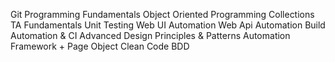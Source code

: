 Git
Programming Fundamentals
Object Oriented Programming
Collections
TA Fundamentals
Unit Testing
Web UI Automation
Web Api Automation
Build Automation & CI
Advanced
Design Principles & Patterns
Automation Framework  + Page Object
Clean Code
BDD

